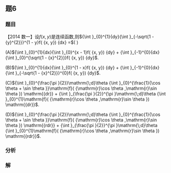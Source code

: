 ## 题6
### 题目
【2014 数一】设$f( {x, y})$是连续函数,则${\int }_{0}^{1}{dy}{\int }_{-\sqrt{1 - {y}^{2}}}^{1 - y}f( {x, y}) {dx} =$(   )

(A)${\int }_{0}^{1}{dx}{\int }_{0}^{x - 1}f( {x, y}) {dy} + {\int }_{-1}^{0}{dx}{\int }_{0}^{\sqrt{1 - {x}^{2}}}f( {x, y}) {dy}$.

(B)${\int }_{0}^{1}{dx}{\int }_{0}^{1 - x}f( {x, y}) {dy} + {\int }_{-1}^{0}{dx}{\int }_{-\sqrt{1 - {x}^{2}}}^{0}f( {x, y}) {dy}$.

(C)${\int }_{0}^{\frac{\pi }{2}}\mathrm{\;d}\theta {\int }_{0}^{\frac{1}{\cos \theta  + \sin \theta }}\mathrm{f}( {\mathrm{r}\cos \theta ,\mathrm{r}\sin \theta }) \mathrm{{dr}} + {\int }_{\frac{\pi }{2}}^{\pi }\mathrm{\;d}\theta {\int }_{0}^{1}\mathrm{f}( {\mathrm{r}\cos \theta ,\mathrm{r}\sin \theta }) \mathrm{{dr}}$.

(D)${\int }_{0}^{\frac{\pi }{2}}\mathrm{\;d}\theta {\int }_{0}^{\frac{1}{\cos \theta  + \sin \theta }}\mathrm{f}( {\mathrm{r}\cos \theta ,\mathrm{r}\sin \theta }) \mathrm{{rdr}} + {\int }_{\frac{\pi }{2}}^{\pi }\mathrm{\;d}\theta {\int }_{0}^{1}\mathrm{f}( {\mathrm{r}\cos \theta ,\mathrm{r}\sin \theta }) \mathrm{{rdr}}$.
### 分析

### 解